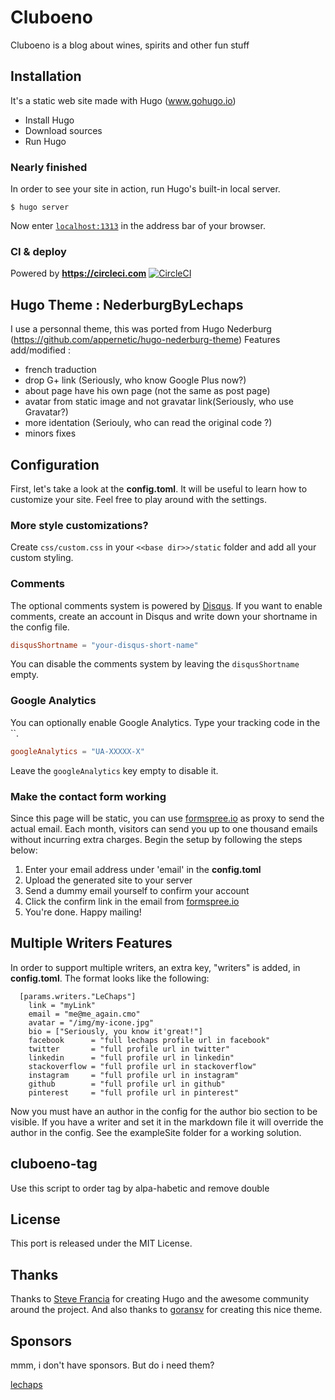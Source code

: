 # Cluboeno

Cluboeno is a blog about wines, spirits and other fun stuff

## Installation

It's a static web site made with Hugo (www.gohugo.io)

- Install Hugo
- Download sources
- Run Hugo

### Nearly finished

In order to see your site in action, run Hugo's built-in local server.
```
$ hugo server
```
Now enter [`localhost:1313`](http://localhost:1313) in the address bar of your browser.

### CI & deploy

Powered by **https://circleci.com** [![CircleCI](https://circleci.com/gh/lechaps/cluoeno.svg?style=svg)](https://circleci.com/gh/lechaps/cluboeno)

## Hugo Theme : NederburgByLechaps

I use a personnal theme, this was ported from Hugo Nederburg (https://github.com/appernetic/hugo-nederburg-theme)
Features add/modified :

- french traduction
- drop G+ link (Seriously, who know Google Plus now?)
- about page have his own page (not the same as post page)
- avatar from static image and not gravatar link(Seriously, who use Gravatar?)
- more identation (Seriouly, who can read the original code ?)
- minors fixes

## Configuration

First, let's take a look at the **config.toml**. It will be useful to learn how to customize your site. Feel free to play around with the settings.

### More style customizations?

Create `css/custom.css` in your `<<base dir>>/static` folder and add all your custom styling.

### Comments

The optional comments system is powered by [Disqus](https://disqus.com). If you want to enable comments, create an account in Disqus and write down your shortname in the config file.
```toml
disqusShortname = "your-disqus-short-name"
```
You can disable the comments system by leaving the `disqusShortname` empty.

### Google Analytics

You can optionally enable Google Analytics. Type your tracking code in the ``.
```toml
googleAnalytics = "UA-XXXXX-X"
```
Leave the `googleAnalytics` key empty to disable it.

### Make the contact form working

Since this page will be static, you can use [formspree.io](//formspree.io/) as proxy to send the actual email. Each month, visitors can send you up to one thousand emails without incurring extra charges. Begin the setup by following the steps below:

1. Enter your email address under 'email' in the **config.toml**
2. Upload the generated site to your server
3. Send a dummy email yourself to confirm your account
4. Click the confirm link in the email from [formspree.io](//formspree.io/)
5. You're done. Happy mailing!

## Multiple Writers Features

In order to support multiple writers, an extra key, "writers" is added, in **config.toml**. The format looks like the following:
```
  [params.writers."LeChaps"]
    link = "myLink"
    email = "me@me_again.cmo"
    avatar = "/img/my-icone.jpg"
    bio = ["Seriously, you know it'great!"]
    facebook      = "full lechaps profile url in facebook"
    twitter       = "full profile url in twitter"
    linkedin      = "full profile url in linkedin"
    stackoverflow = "full profile url in stackoverflow"
    instagram     = "full profile url in instagram"
    github        = "full profile url in github"
    pinterest     = "full profile url in pinterest"
```
Now you must have an author in the config for the author bio section to be visible. If you have a writer and set it in the markdown file it will override the author in the config. See the exampleSite folder for a working solution.

## cluboeno-tag

Use this script to order tag by alpa-habetic and remove double

## License

This port is released under the MIT License.

## Thanks

Thanks to [Steve Francia](https://github.com/spf13) for creating Hugo and the awesome community around the project. And also thanks to [goransv](https://github.com/appernetic) for creating this nice theme.

## Sponsors

mmm, i don't have sponsors. But do i need them?

[lechaps](https://github.com/lechaps)